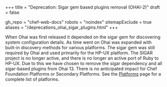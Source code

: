 +++
title = "Deprecation: Sigar gem based plugins removal (OHAI-2)"
draft = false

gh_repo = "chef-web-docs"
robots = "noindex"
sitemapExclude = true
aliases = "/deprecations_ohai_sigar_plugins.html"
+++

When Ohai was first released it depended on the sigar gem for
discovering system configuration details. As time went on Ohai was
expanded with built-in discovery methods for various platforms. The
sigar gem was still required by Ohai and used primarily for the HP-UX
platform. The SIGAR project is no longer active, and there is no longer
an active port of Ruby to HP-UX. Due to this we have chosen to remove the
sigar dependency and all sigar-based plugins from Ohai 13. There is no
anticipated impact for Chef Foundation Platforms or Secondary Platforms.
See the [Platforms](/platforms/) page for a complete list of
platforms.
